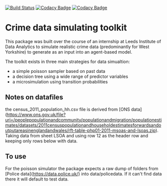 [![Build Status](https://travis-ci.com/Sparrow0hawk/crime_sim_toolkit.svg?branch=refactor_poisson)](https://travis-ci.com/Sparrow0hawk/crime_sim_toolkit)
[![Codacy Badge](https://api.codacy.com/project/badge/Grade/5f1ccffc3bf64553b039e31afb638045)](https://www.codacy.com?utm_source=github.com&amp;utm_medium=referral&amp;utm_content=Sparrow0hawk/crime_sim_toolkit&amp;utm_campaign=Badge_Grade)
[![Codacy Badge](https://api.codacy.com/project/badge/Coverage/5f1ccffc3bf64553b039e31afb638045)](https://www.codacy.com?utm_source=github.com&utm_medium=referral&utm_content=Sparrow0hawk/crime_sim_toolkit&utm_campaign=Badge_Coverage)
# Crime data simulating toolkit

This package was built over the course of an internship at Leeds Institute of Data Analytics to simulate realistic crime data (predominantly for West Yorkshire) to generate as an input into an agent-based model.

The toolkit exists in three main strategies for data simualtion:
*  a simple poisson sampler based on past data
*  a decision tree using a wide range of predictor variables
*  a microsimulation using transition probabilities

## Notes on datafiles

the census_2011_population_hh.csv file is derived from [ONS data] (https://www.ons.gov.uk/file?uri=/peoplepopulationandcommunity/populationandmigration/populationestimates/datasets/2011censuspopulationandhouseholdestimatesforwardsandoutputareasinenglandandwales/rft-table-php01-2011-msoas-and-lsoas.zip). Taking data from sheet LSOA and using row 12 as the header row and keeping only rows below with data.

## To use

For the poisson simulator the package expects a raw dump of folders from [Police data]{https://data.police.uk/} into data/policedata. If it can't find data there it will default to test data.
